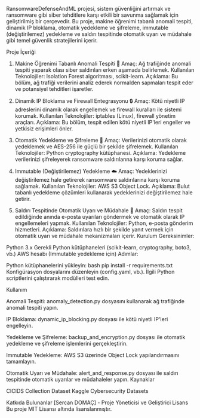 RansomwareDefenseAndML projesi, sistem güvenliğini artırmak ve ransomware gibi siber tehditlere karşı etkili bir savunma sağlamak için geliştirilmiş bir çerçevedir. Bu proje, makine öğrenimi tabanlı anomali tespiti, dinamik IP bloklama, otomatik yedekleme ve şifreleme, immutable (değiştirilemez) yedekleme ve saldırı tespitinde otomatik uyarı ve müdahale gibi temel güvenlik stratejilerini içerir.

Proje İçeriği
1. Makine Öğrenimi Tabanlı Anomali Tespiti 🧠
Amaç: Ağ trafiğinde anomali tespiti yaparak olası siber saldırıları erken aşamada belirlemek.
Kullanılan Teknolojiler: Isolation Forest algoritması, scikit-learn.
Açıklama: Bu bölüm, ağ trafiği verilerini analiz ederek normalden sapmaları tespit eder ve potansiyel tehditleri işaretler.

2. Dinamik IP Bloklama ve Firewall Entegrasyonu 🔒
Amaç: Kötü niyetli IP adreslerini dinamik olarak engellemek ve firewall kuralları ile sistemi korumak.
Kullanılan Teknolojiler: iptables (Linux), firewall yönetim araçları.
Açıklama: Bu bölüm, tespit edilen kötü niyetli IP'leri engeller ve yetkisiz erişimleri önler.

3. Otomatik Yedekleme ve Şifreleme 🔐
Amaç: Verilerinizi otomatik olarak yedeklemek ve AES-256 ile güçlü bir şekilde şifrelemek.
Kullanılan Teknolojiler: Python cryptography kütüphanesi.
Açıklama: Yedekleme verilerinizi şifreleyerek ransomware saldırılarına karşı koruma sağlar.

4. Immutable (Değiştirilemez) Yedekleme ☁️
Amaç: Yedeklerinizi değiştirilemez hale getirerek ransomware saldırılarına karşı koruma sağlamak.
Kullanılan Teknolojiler: AWS S3 Object Lock.
Açıklama: Bulut tabanlı yedekleme çözümleri kullanarak yedeklerinizi değiştirilemez hale getirir.

5. Saldırı Tespitinde Otomatik Uyarı ve Müdahale 📧
Amaç: Saldırı tespit edildiğinde anında e-posta uyarıları göndermek ve otomatik olarak IP engellemeleri yapmak.
Kullanılan Teknolojiler: Python, e-posta gönderim hizmetleri.
Açıklama: Saldırılara hızlı bir şekilde yanıt vermek için otomatik uyarı ve müdahale mekanizmaları içerir.
Kurulum
Gereksinimler:

Python 3.x
Gerekli Python kütüphaneleri (scikit-learn, cryptography, boto3, vb.)
AWS hesabı (Immutable yedekleme için)
Adımlar:

Python kütüphanelerini yükleyin:
bash
pip install -r requirements.txt
Konfigürasyon dosyalarını düzenleyin (config.yaml, vb.).
İlgili Python scriptlerini çalıştırarak modülleri test edin.

Kullanım

Anomali Tespiti: anomaly_detection.py dosyasını kullanarak ağ trafiğinde anomali tespiti yapın.

IP Bloklama: dynamic_ip_blocking.py dosyası ile kötü niyetli IP'leri engelleyin.

Yedekleme ve Şifreleme: backup_and_encryption.py dosyası ile otomatik yedekleme ve şifreleme işlemlerini gerçekleştirin.

Immutable Yedekleme: AWS S3 üzerinde Object Lock yapılandırmasını tamamlayın.

Otomatik Uyarı ve Müdahale: alert_and_response.py dosyası ile saldırı tespitinde otomatik uyarılar ve müdahaleler yapın.
Kaynaklar

CICIDS Collection Dataset
Kaggle Cybersecurity Datasets

Katkıda Bulunanlar
[Sercan DOMAÇ] - Proje Yöneticisi ve Geliştirici
Lisans
Bu proje MIT Lisansı altında lisanslanmıştır.
